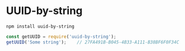 # UUID-by-string
```shell
npm install uuid-by-string
```

``` js
const getUUID = require('uuid-by-string');
getUUID('Some string');    // 27FA491B-B045-4B33-A111-B38BF6F0F34C
```
